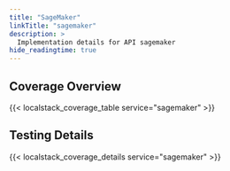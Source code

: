 ```yaml
---
title: "SageMaker"
linkTitle: "sagemaker"
description: >
  Implementation details for API sagemaker
hide_readingtime: true
---
```


## Coverage Overview

{{< localstack_coverage_table service="sagemaker" >}}

## Testing Details

{{< localstack_coverage_details service="sagemaker" >}}
